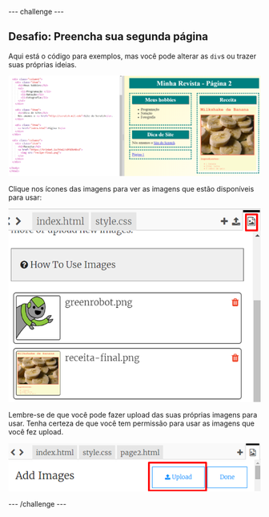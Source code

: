 --- challenge ---

## Desafio: Preencha sua segunda página

Aqui está o código para exemplos, mas você pode alterar as `div`s ou trazer suas próprias ideias.

![screenshot](images/magazine-page2-challenge.png)

Clique nos ícones das imagens para ver as imagens que estão disponíveis para usar:

![screenshot](images/magazine-images.png)

Lembre-se de que você pode fazer upload das suas próprias imagens para usar. Tenha certeza de que você tem permissão para usar as imagens que você fez upload.

![screenshot](images/magazine-upload-images.png)

--- /challenge ---